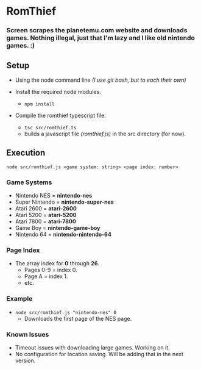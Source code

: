 # RomThief
### Screen scrapes the planetemu.com website and downloads games.  Nothing illegal, just that I'm lazy and I like old nintendo games.  :)

## Setup
* Using the node command line *(I use git bash, but to each their own)*

* Install the required node modules.
   * `npm install`

* Compile the romthief typescript file.
   * `tsc src/romthief.ts`
   * builds a javascript file *(romthief.js)* in the src directory (for now).

## Execution

`node src/romthief.js <game system: string> <page index: number>`

### Game Systems
* Nintendo NES = **nintendo-nes**
* Super Nintendo = **nintendo-super-nes**
* Atari 2600 = **atari-2600**
* Atari 5200 = **atari-5200**
* Atari 7800 = **atari-7800**
* Game Boy = **nintendo-game-boy**
* Nintendo 64 = **nintendo-nintendo-64**

### Page Index
* The array index for **0** through **26**.
   * Pages 0-9 = index 0.
   * Page A = index 1. 
   * etc.

### Example
* `node src/romthief.js "nintendo-nes" 0`
   * Downloads the first page of the NES page.

### Known Issues
* Timeout issues with downloading large games.  Working on it.
* No configuration for location saving.  Will be adding that in the next version.